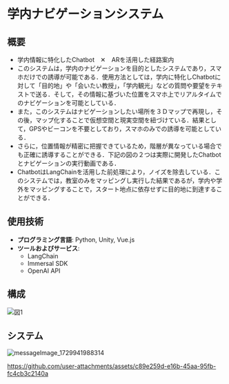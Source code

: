 # 学内ナビゲーションシステム

## 概要
- 学内情報に特化したChatbot　✕　ARを活用した経路案内
- このシステムは，学内のナビゲーションを目的としたシステムであり，スマホだけでの誘導が可能である．使用方法としては，学内に特化しChatbotに対して「目的地」や「会いたい教授」，「学内観光」などの質問や要望をテキストで送る．そして，その情報に基づいた位置をスマホ上でリアルタイムでのナビゲーションを可能としている．
- また，このシステムはナビゲーションしたい場所を３Ｄマップで再現し，その後，マップ化することで仮想空間と現実空間を紐づけている．結果として，GPSやビーコンを不要としており，スマホのみでの誘導を可能としている．
- さらに，位置情報が精密に把握できているため，階層が異なっている場合でも正確に誘導することができる．下記の図の２つは実際に開発したChatbotとナビゲーションの実行動画である．
- ChatbotはLangChainを活用した前処理により，ノイズを除去している．このシステムでは，教室のみをマッピングし実行した結果であるが，学内や学外をマッピングすることで，スタート地点に依存せずに目的地に到達することができる．

## 使用技術
- **プログラミング言語**: Python, Unity, Vue.js
- **ツールおよびサービス**:
  - LangChain
  - Immersal SDK
  - OpenAI API

## 構成
   ![図1](https://github.com/user-attachments/assets/5f869331-ced3-4b63-97d2-07243a37f2cc)

## システム
![messageImage_1729941988314](https://github.com/user-attachments/assets/fd1e1413-12e7-4f06-83a8-a95d789a9a2e)


https://github.com/user-attachments/assets/c89e259d-e16b-45aa-95fb-fc4cb3c2140a


